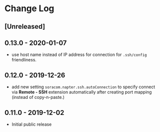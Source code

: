 # Change Log

## [Unreleased]

## 0.13.0 - 2020-01-07

- use host name instead of IP address for connection for `.ssh/config` friendliness.

## 0.12.0 - 2019-12-26

- add new setting `soracom.napter.ssh.autoConnection` to specify connect via **Remote - SSH** extension automatically after creating port mapping (instead of copy-n-paste.)

## 0.11.0 - 2019-12-02

- Initial public release

